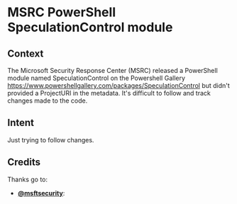 MSRC PowerShell SpeculationControl module
=========================================

<a name="Context"/>

## Context

The Microsoft Security Response Center (MSRC) released a PowerShell module named SpeculationControl on the Powershell Gallery https://www.powershellgallery.com/packages/SpeculationControl but didn't provided a ProjectURI in the metadata.
It's difficult to follow and track changes made to the code.

<a name="Intent"/>

## Intent

Just trying to follow changes.

<a name="Credits"/>

## Credits

Thanks go to:
* **[@msftsecurity](https://twitter.com/msftsecurity)**: 

